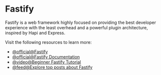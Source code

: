 # Fastify

Fastify is a web framework highly focused on providing the best developer experience with the least overhead and a powerful plugin architecture, inspired by Hapi and Express.

Visit the following resources to learn more:

- [@official@Fastify](https://www.fastify.io/)
- [@official@Fastify Documentation](https://www.fastify.io/docs/latest/)
- [@video@Beginner Fastify Tutorial](https://www.youtube.com/watch?v=Lk-uVEVGxOA)
- [@feed@Explore top posts about Fastify](https://app.daily.dev/tags/fastify?ref=roadmapsh)
